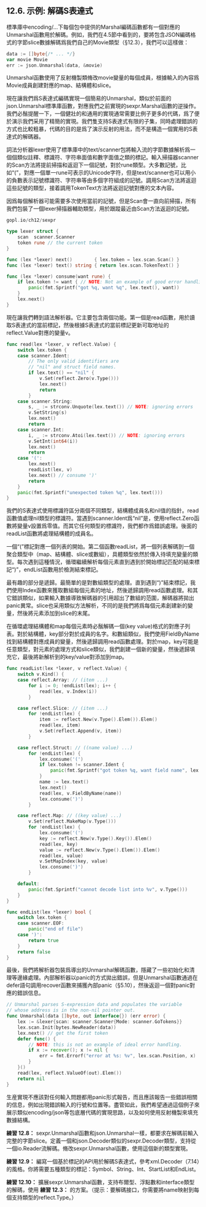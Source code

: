 ## 12.6. 示例: 解碼S表達式

標準庫中encoding/...下每個包中提供的Marshal編碼函數都有一個對應的Unmarshal函數用於解碼。例如，我們在4.5節中看到的，要將包含JSON編碼格式的字節slice數據解碼爲我們自己的Movie類型（§12.3），我們可以這樣做：

```Go
data := []byte{/* ... */}
var movie Movie
err := json.Unmarshal(data, &movie)
```

Unmarshal函數使用了反射機製類脩改movie變量的每個成員，根據輸入的內容爲Movie成員創建對應的map、結構體和slice。

現在讓我們爲S表達式編碼實現一個簡易的Unmarshal，類似於前面的json.Unmarshal標準庫函數，對應我們之前實現的sexpr.Marshal函數的逆操作。我們必鬚提醒一下，一個健壯的和通用的實現通常需要比例子更多的代碼，爲了便於演示我們采用了精簡的實現。我們隻支持S表達式有限的子集，同時處理錯誤的方式也比較粗暴，代碼的目的是爲了演示反射的用法，而不是構造一個實用的S表達式的解碼器。

詞法分析器lexer使用了標準庫中的text/scanner包將輸入流的字節數據解析爲一個個類似註釋、標識符、字符串面值和數字面值之類的標記。輸入掃描器scanner的Scan方法將提前掃描和返迴下一個記號，對於rune類型。大多數記號，比如“(”，對應一個單一rune可表示的Unicode字符，但是text/scanner也可以用小的負數表示記號標識符、字符串等由多個字符組成的記號。調用Scan方法將返迴這些記號的類型，接着調用TokenText方法將返迴記號對應的文本內容。

因爲每個解析器可能需要多次使用當前的記號，但是Scan會一直向前掃描，所有我們包裝了一個lexer掃描器輔助類型，用於跟蹤最近由Scan方法返迴的記號。

```Go
gopl.io/ch12/sexpr

type lexer struct {
	scan  scanner.Scanner
	token rune // the current token
}

func (lex *lexer) next()        { lex.token = lex.scan.Scan() }
func (lex *lexer) text() string { return lex.scan.TokenText() }

func (lex *lexer) consume(want rune) {
	if lex.token != want { // NOTE: Not an example of good error handling.
		panic(fmt.Sprintf("got %q, want %q", lex.text(), want))
	}
	lex.next()
}
```

現在讓我們轉到語法解析器。它主要包含兩個功能。第一個是read函數，用於讀取S表達式的當前標記，然後根據S表達式的當前標記更新可取地址的reflect.Value對應的變量v。

```Go
func read(lex *lexer, v reflect.Value) {
	switch lex.token {
	case scanner.Ident:
		// The only valid identifiers are
		// "nil" and struct field names.
		if lex.text() == "nil" {
			v.Set(reflect.Zero(v.Type()))
			lex.next()
			return
		}
	case scanner.String:
		s, _ := strconv.Unquote(lex.text()) // NOTE: ignoring errors
		v.SetString(s)
		lex.next()
		return
	case scanner.Int:
		i, _ := strconv.Atoi(lex.text()) // NOTE: ignoring errors
		v.SetInt(int64(i))
		lex.next()
		return
	case '(':
		lex.next()
		readList(lex, v)
		lex.next() // consume ')'
		return
	}
	panic(fmt.Sprintf("unexpected token %q", lex.text()))
}
```

我們的S表達式使用標識符區分兩個不同類型，結構體成員名和nil值的指針。read函數值處理nil類型的標識符。當遇到scanner.Ident爲“nil”是，使用reflect.Zero函數將變量v設置爲零值。而其它任何類型的標識符，我們都作爲錯誤處理。後面的readList函數將處理結構體的成員名。

一個“(”標記對應一個列表的開始。第二個函數readList，將一個列表解碼到一個聚合類型中（map、結構體、slice或數組），具體類型依然於傳入待填充變量的類型。每次遇到這種情況，循環繼續解析每個元素直到遇到於開始標記匹配的結束標記“)”，endList函數用於檢測結束標記。

最有趣的部分是遞歸。最簡單的是對數組類型的處理。直到遇到“)”結束標記，我們使用Index函數來獲取數組每個元素的地址，然後遞歸調用read函數處理。和其它錯誤類似，如果輸入數據導致解碼器的引用超出了數組的范圍，解碼器將拋出panic異常。slice也采用類似方法解析，不同的是我們將爲每個元素創建新的變量，然後將元素添加到slice的末尾。

在循環處理結構體和map每個元素時必鬚解碼一個(key value)格式的對應子列表。對於結構體，key部分對於成員的名字。和數組類似，我們使用FieldByName找到結構體對應成員的變量，然後遞歸調用read函數處理。對於map，key可能是任意類型，對元素的處理方式和slice類似，我們創建一個新的變量，然後遞歸填充它，最後將新解析到的key/value對添加到map。

```Go
func readList(lex *lexer, v reflect.Value) {
	switch v.Kind() {
	case reflect.Array: // (item ...)
		for i := 0; !endList(lex); i++ {
			read(lex, v.Index(i))
		}

	case reflect.Slice: // (item ...)
		for !endList(lex) {
			item := reflect.New(v.Type().Elem()).Elem()
			read(lex, item)
			v.Set(reflect.Append(v, item))
		}

	case reflect.Struct: // ((name value) ...)
		for !endList(lex) {
			lex.consume('(')
			if lex.token != scanner.Ident {
				panic(fmt.Sprintf("got token %q, want field name", lex.text()))
			}
			name := lex.text()
			lex.next()
			read(lex, v.FieldByName(name))
			lex.consume(')')
		}

	case reflect.Map: // ((key value) ...)
		v.Set(reflect.MakeMap(v.Type()))
		for !endList(lex) {
			lex.consume('(')
			key := reflect.New(v.Type().Key()).Elem()
			read(lex, key)
			value := reflect.New(v.Type().Elem()).Elem()
			read(lex, value)
			v.SetMapIndex(key, value)
			lex.consume(')')
		}

	default:
		panic(fmt.Sprintf("cannot decode list into %v", v.Type()))
	}
}

func endList(lex *lexer) bool {
	switch lex.token {
	case scanner.EOF:
		panic("end of file")
	case ')':
		return true
	}
	return false
}
```

最後，我們將解析器包裝爲導出的Unmarshal解碼函數，隱藏了一些初始化和清理等邊緣處理。內部解析器以panic的方式拋出錯誤，但是Unmarshal函數通過在defer語句調用recover函數來捕獲內部panic（§5.10），然後返迴一個對panic對應的錯誤信息。

```Go
// Unmarshal parses S-expression data and populates the variable
// whose address is in the non-nil pointer out.
func Unmarshal(data []byte, out interface{}) (err error) {
	lex := &lexer{scan: scanner.Scanner{Mode: scanner.GoTokens}}
	lex.scan.Init(bytes.NewReader(data))
	lex.next() // get the first token
	defer func() {
		// NOTE: this is not an example of ideal error handling.
		if x := recover(); x != nil {
			err = fmt.Errorf("error at %s: %v", lex.scan.Position, x)
		}
	}()
	read(lex, reflect.ValueOf(out).Elem())
	return nil
}
```

生産實現不應該對任何輸入問題都用panic形式報告，而且應該報告一些錯誤相關的信息，例如出現錯誤輸入的行號和位置等。盡管如此，我們希望通過這個例子來展示類似encoding/json等包底層代碼的實現思路，以及如何使用反射機製來填充數據結構。

**練習 12.8：** sexpr.Unmarshal函數和json.Unmarshal一樣，都要求在解碼前輸入完整的字節slice。定義一個和json.Decoder類似的sexpr.Decoder類型，支持從一個io.Reader流解碼。脩改sexpr.Unmarshal函數，使用這個新的類型實現。

**練習 12.9：** 編寫一個基於標記的API用於解碼S表達式，參考xml.Decoder（7.14）的風格。你將需要五種類型的標記：Symbol、String、Int、StartList和EndList。

**練習 12.10：** 擴展sexpr.Unmarshal函數，支持布爾型、浮點數和interface類型的解碼，使用 **練習 12.3：** 的方案。（提示：要解碼接口，你需要將name映射到每個支持類型的reflect.Type。）


